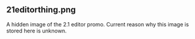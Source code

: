 ## 21editorthing.png
A hidden image of the 2.1 editor promo. Current reason why this image is stored here is unknown.
